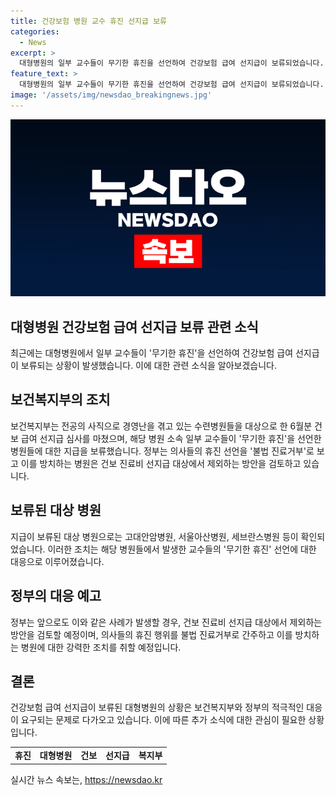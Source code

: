 ```yaml
---
title: 건강보험 병원 교수 휴진 선지급 보류
categories:
  - News
excerpt: >
  대형병원의 일부 교수들이 무기한 휴진을 선언하여 건강보험 급여 선지급이 보류되었습니다. 보건복지부에 따르면 해당 병원들을 대상으로 한 6월분 건보 급여 선지급 심사가 마무리되었는데, 일부 교수들의 휴진 선언에 따라 지급이 보류된 것으로 확인됐습니다. 정부는 해당 행위를 불법 진료거부로 보고, 방치하는 병원은 건보 진료비 선지급 대상에서 제외하는 방안을 검토 중이라고 밝혔습니다.
feature_text: >
  대형병원의 일부 교수들이 무기한 휴진을 선언하여 건강보험 급여 선지급이 보류되었습니다. 보건복지부에 따르면 해당 병원들을 대상으로 한 6월분 건보 급여 선지급 심사가 마무리되었는데, 일부 교수들의 휴진 선언에 따라 지급이 보류된 것으로 확인됐습니다. 정부는 해당 행위를 불법 진료거부로 보고, 방치하는 병원은 건보 진료비 선지급 대상에서 제외하는 방안을 검토 중이라고 밝혔습니다.
image: '/assets/img/newsdao_breakingnews.jpg'
---
```


<p><img src="/assets/img/newsdao_breakingnews.jpg" alt="firstkoreanews 속보" /></p>

<h2>대형병원 건강보험 급여 선지급 보류 관련 소식</h2>

<p data-ke-size="size16">최근에는 대형병원에서 일부 교수들이 '무기한 휴진'을 선언하여 건강보험 급여 선지급이 보류되는 상황이 발생했습니다. 이에 대한 관련 소식을 알아보겠습니다.</p>

<h2 data-ke-size="size26">보건복지부의 조치</h2>

<p data-ke-size="size16">보건복지부는 전공의 사직으로 경영난을 겪고 있는 수련병원들을 대상으로 한 6월분 건보 급여 선지급 심사를 마쳤으며, 해당 병원 소속 일부 교수들이 '무기한 휴진'을 선언한 병원들에 대한 지급을 보류했습니다. 정부는 의사들의 휴진 선언을 '불법 진료거부'로 보고 이를 방치하는 병원은 건보 진료비 선지급 대상에서 제외하는 방안을 검토하고 있습니다.</p>

<h2 data-ke-size="size26">보류된 대상 병원</h2>

<p data-ke-size="size16">지급이 보류된 대상 병원으로는 고대안암병원, 서울아산병원, 세브란스병원 등이 확인되었습니다. 이러한 조치는 해당 병원들에서 발생한 교수들의 '무기한 휴진' 선언에 대한 대응으로 이루어졌습니다.</p>

<h2 data-ke-size="size26">정부의 대응 예고</h2>

<p data-ke-size="size16">정부는 앞으로도 이와 같은 사례가 발생할 경우, 건보 진료비 선지급 대상에서 제외하는 방안을 검토할 예정이며, 의사들의 휴진 행위를 불법 진료거부로 간주하고 이를 방치하는 병원에 대한 강력한 조치를 취할 예정입니다.</p>

<h2 data-ke-size="size26">결론</h2>

<p data-ke-size="size16">건강보험 급여 선지급이 보류된 대형병원의 상황은 보건복지부와 정부의 적극적인 대응이 요구되는 문제로 다가오고 있습니다. 이에 따른 추가 소식에 대한 관심이 필요한 상황입니다.</p>

<table>
    <tbody>
        <tr>
            <td style="text-align: center; height: 17px;"><b>휴진</b></td>
            <td style="text-align: center; height: 17px;"><b>대형병원</b></td>
            <td style="text-align: center; height: 17px;"><b>건보</b></td>
            <td style="text-align: center; height: 17px;"><b>선지급</b></td>
            <td style="text-align: center; height: 17px;"><b>복지부</b></td>
        </tr>
    </tbody>
</table>
실시간 뉴스 속보는, <a href="https://newsdao.kr" rel="dofollow">https://newsdao.kr</a>


